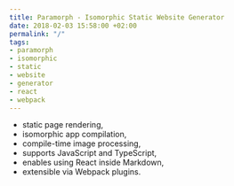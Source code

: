 ```yaml
---
title: Paramorph - Isomorphic Static Website Generator
date: 2018-02-03 15:58:00 +02:00
permalink: "/"
tags:
- paramorph
- isomorphic
- static
- website
- generator
- react
- webpack
---
```


 * static page rendering,
 * isomorphic app compilation,
 * compile-time image processing,
 * supports JavaScript and TypeScript,
 * enables using React inside Markdown,
 * extensible via Webpack plugins.

